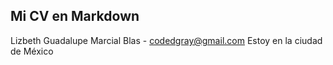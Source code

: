 ## Mi CV en Markdown

Lizbeth Guadalupe Marcial Blas - codedgray@gmail.com
Estoy en la ciudad de México